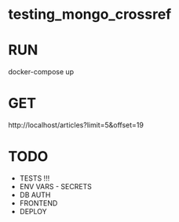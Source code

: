 # testing_mongo_crossref

# RUN
docker-compose up

# GET
http://localhost/articles?limit=5&offset=19

# TODO
- TESTS !!!
- ENV VARS - SECRETS
- DB AUTH
- FRONTEND
- DEPLOY